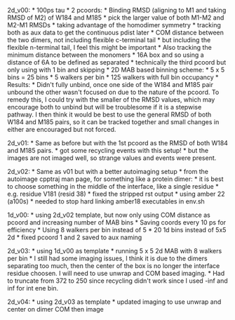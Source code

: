 2d_v00:
    * 100ps tau
    * 2 pcoords:
        * Binding RMSD (aligning to M1 and taking RMSD of M2) of W184 and M185
            * pick the larger value of both M1-M2 and M2-M1 RMSDs
                * taking advantage of the homodimer symmetry
            * tracking both as aux data to get the continuous pdist later
        * COM distance between the two dimers, not including flexible c-terminal tail
            * but including the flexible n-terminal tail, I feel this might be important
    * Also tracking the minimum distance between the monomers
        * 16A box and so using a distance of 6A to be defined as separated
        * technically the third pcoord but only using with 1 bin and skipping
    * 2D MAB based binning scheme:
        * 5 x 5 bins = 25 bins
        * 5 walkers per bin
        * 125 walkers with full bin occupancy
    * Results:
        * Didn't fully unbind, once one side of the W184 and M185 pair unbound the other wasn't focused on due to the nature of the pcoord. To remedy this, I could try with the smaller of the RMSD values, which may encourage both to unbind but will be troublesome if it is a stepwise pathway. I then think it would be best to use the general RMSD of both W184 and M185 pairs, so it can be tracked together and small changes in either are encouraged but not forced.

2d_v01:
    * Same as before but with the 1st pcoord as the RMSD of both W184 and M185 pairs.
    * got some recycling events with this setup!
    * but the images are not imaged well, so strange values and events were present.

2d_v02:
    * Same as v01 but with a better autoimaging setup
    * from the autoimage cpptraj man page, for something like a protein dimer:
        * it is best to choose something in the middle of the interface, like a single residue
        * e.g. residue V181 (resid 38)
    * fixed the stripped rst output
    * using amber 22 (a100s)
        * needed to stop hard linking amber18 executables in env.sh
    
1d_v00:
    * using 2d_v02 template, but now only using COM distance as pcoord and increasing number of MAB bins
    * Saving coords every 10 ps for efficiency
    * Using 8 walkers per bin instead of 5
    * 20 1d bins instead of 5x5 2d
    * fixed pcoord 1 and 2 saved to aux naming

2d_v03:
    * using 1d_v00 as template
    * running 5 x 5 2d MAB with 8 walkers per bin
    * I still had some imaging issues, I think it is due to the dimers separating too much, then the center of the box is no longer the interface residue choosen. I will need to use unwrap and COM based imaging.
    * Had to truncate from 372 to 250 since recycling didn't work since I used -inf and inf for int ene bin. 

2d_v04:
    * using 2d_v03 as template
    * updated imaging to use unwrap and center on dimer COM then image
